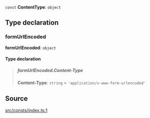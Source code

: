 `const` **ContentType**: `object`

## Type declaration

### formUrlEncoded

**formUrlEncoded**: `object`

#### Type declaration

> ##### formUrlEncoded.Content-Type
>
> **Content-Type**: `string` = `'application/x-www-form-urlencoded'`

## Source

[src/consts/index.ts:1](https://github.com/logto-io/js/blob/d2c2dce/packages/js/src/consts/index.ts#L1)
